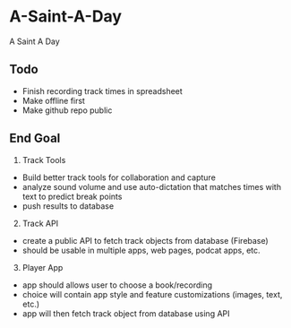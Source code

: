 # A-Saint-A-Day
A Saint A Day

## Todo
- Finish recording track times in spreadsheet
- Make offline first
- Make github repo public

## End Goal
1. Track Tools
- Build better track tools for collaboration and capture
- analyze sound volume and use auto-dictation that matches times with text to predict break points
- push results to database
2. Track API
- create a public API to fetch track objects from database (Firebase)
- should be usable in multiple apps, web pages, podcat apps, etc.
3. Player App
- app should allows user to choose a book/recording
- choice will contain app style and feature customizations (images, text, etc.)
- app will then fetch track object from database using API

